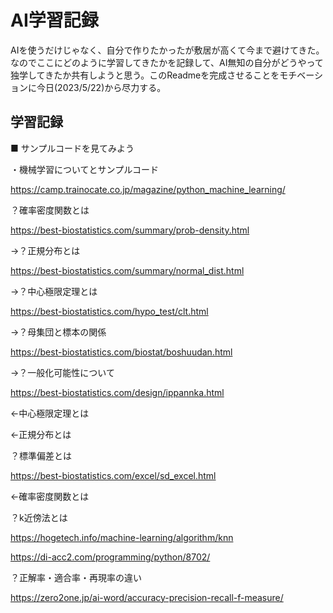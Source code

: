 # AI学習記録

AIを使うだけじゃなく、自分で作りたかったが敷居が高くて今まで避けてきた。なのでここにどのように学習してきたかを記録して、AI無知の自分がどうやって独学してきたか共有しようと思う。このReadmeを完成させることをモチベーションに今日(2023/5/22)から尽力する。

## 学習記録

■ サンプルコードを見てみよう

・機械学習についてとサンプルコード

https://camp.trainocate.co.jp/magazine/python_machine_learning/

？確率密度関数とは

https://best-biostatistics.com/summary/prob-density.html

→？正規分布とは

https://best-biostatistics.com/summary/normal_dist.html

→？中心極限定理とは

https://best-biostatistics.com/hypo_test/clt.html

→？母集団と標本の関係

https://best-biostatistics.com/biostat/boshuudan.html

→？一般化可能性について

https://best-biostatistics.com/design/ippannka.html

←中心極限定理とは

←正規分布とは

？標準偏差とは

https://best-biostatistics.com/excel/sd_excel.html

←確率密度関数とは


？k近傍法とは

https://hogetech.info/machine-learning/algorithm/knn

https://di-acc2.com/programming/python/8702/

？正解率・適合率・再現率の違い

https://zero2one.jp/ai-word/accuracy-precision-recall-f-measure/

